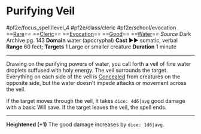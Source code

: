 # Purifying Veil
#pf2e/focus_spell/level_4 #pf2e/class/cleric #pf2e/school/evocation 
==[Rare](rules/traits/rare.md)== ==[Cleric](rules/traits/cleric.md)== ==[Evocation](rules/traits/evocation.md)== ==[Good](rules/traits/good.md)== ==[Water](rules/traits/water.md)==
*Source* Dark Archive pg. 143
**Domain** water (apocryphal)
**Cast** ►► somatic, verbal
**Range** 60 feet; **Targets** 1 Large or smaller creature
**Duration** 1 minute

---
Drawing on the purifying powers of water, you call forth a veil of fine water droplets suffused with holy energy. The veil surrounds the target. Everything on each side of the veil is [Concealed](../../../Conditions/Concealed.md) from creatures on the opposite side, but the water doesn't impede attacks or movement across the veil.

If the target moves through the veil, it takes `dice: 4d6|avg` good damage with a basic Will save. If the target leaves the veil, the spell ends.

<hr>

**Heightened (+1)** The good damage increases by `dice: 1d6|avg`.